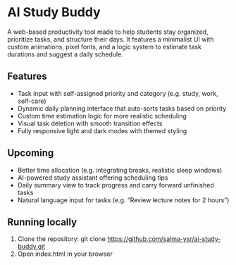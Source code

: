 # AI Study Buddy

A web-based productivity tool made to help students stay organized, prioritize tasks, and structure their days.
It features a minimalist UI with custom animations, pixel fonts, and a logic system to estimate task durations and suggest a daily schedule.



## Features

- Task input with self-assigned priority and category (e.g. study, work, self-care)
- Dynamic daily planning interface that auto-sorts tasks based on priority
- Custom time estimation logic for more realistic scheduling
- Visual task deletion with smooth transition effects
- Fully responsive light and dark modes with themed styling



## Upcoming

- Better time allocation (e.g. integrating breaks, realistic sleep windows)
- AI-powered study assistant offering scheduling tips
- Daily summary view to track progress and carry forward unfinished tasks
- Natural language input for tasks (e.g. “Review lecture notes for 2 hours”)



## Running locally

1. Clone the repository: git clone https://github.com/salma-ysr/ai-study-buddy.git
2. Open index.html in your browser
